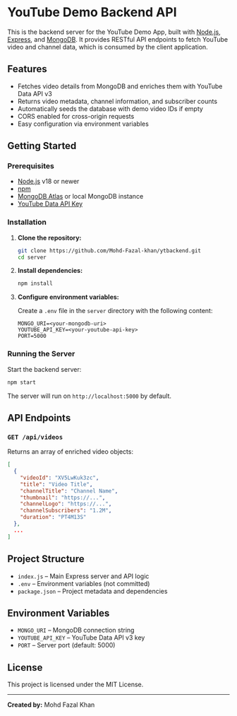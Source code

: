 # YouTube Demo Backend API

This is the backend server for the YouTube Demo App, built with [Node.js](https://nodejs.org/), [Express](https://expressjs.com/), and [MongoDB](https://www.mongodb.com/). It provides RESTful API endpoints to fetch YouTube video and channel data, which is consumed by the client application.

## Features

- Fetches video details from MongoDB and enriches them with YouTube Data API v3
- Returns video metadata, channel information, and subscriber counts
- Automatically seeds the database with demo video IDs if empty
- CORS enabled for cross-origin requests
- Easy configuration via environment variables

## Getting Started

### Prerequisites

- [Node.js](https://nodejs.org/) v18 or newer
- [npm](https://www.npmjs.com/)
- [MongoDB Atlas](https://www.mongodb.com/atlas) or local MongoDB instance
- [YouTube Data API Key](https://console.developers.google.com/)

### Installation

1. **Clone the repository:**

   ```sh
   git clone https://github.com/Mohd-Fazal-khan/ytbackend.git
   cd server
   ```

2. **Install dependencies:**

   ```sh
   npm install
   ```

3. **Configure environment variables:**

   Create a `.env` file in the `server` directory with the following content:

   ```
   MONGO_URI=<your-mongodb-uri>
   YOUTUBE_API_KEY=<your-youtube-api-key>
   PORT=5000
   ```

### Running the Server

Start the backend server:

```sh
npm start
```

The server will run on `http://localhost:5000` by default.

## API Endpoints

### `GET /api/videos`

Returns an array of enriched video objects:

```json
[
  {
    "videoId": "XV5LwKuk3zc",
    "title": "Video Title",
    "channelTitle": "Channel Name",
    "thumbnail": "https://...",
    "channelLogo": "https://...",
    "channelSubscribers": "1.2M",
    "duration": "PT4M13S"
  },
  ...
]
```

## Project Structure

- `index.js` – Main Express server and API logic
- `.env` – Environment variables (not committed)
- `package.json` – Project metadata and dependencies

## Environment Variables

- `MONGO_URI` – MongoDB connection string
- `YOUTUBE_API_KEY` – YouTube Data API v3 key
- `PORT` – Server port (default: 5000)

## License

This project is licensed under the MIT License.

---

**Created by:** Mohd Fazal Khan
